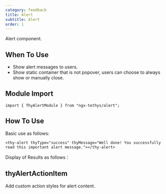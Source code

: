 ```yaml
---
category: feedback
title: Alert
subtitle: Alert
order: 1
---
```


<div class="dg-alert dg-alert-info">Alert component.</div>

## When To Use

- Show alert messages to users.
- Show static container that is not popover, users can choose to always show or manually close.


## Module Import
```
import { ThyAlertModule } from "ngx-tethys/alert";
```

## How To Use

Basic use as follows:
```
<thy-alert thyType="success" thyMessage="Well done! You successfully read this important alert message."></thy-alert>
```

Display of Results as follows：
<example name="thy-alert-basic-example" />


## thyAlertActionItem

Add custom action styles for alert content.

<example name="thy-alert-operation-example" />


